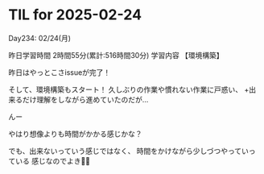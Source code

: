 # TIL for 2025-02-24
Day234: 02/24(月)

昨日学習時間 2時間55分(累計:516時間30分)
学習内容 【環境構築】

昨日はやっとこさissueが完了！

そして、環境構築もスタート！
久しぶりの作業や慣れない作業に戸惑い、
+出来るだけ理解をしながら進めていたのだが…

んー

やはり想像よりも時間がかかる感じかな？

でも、出来ないっていう感じではなく、
時間をかけながら少しづつやっていっている
感じなのでよき🙆‍♂️